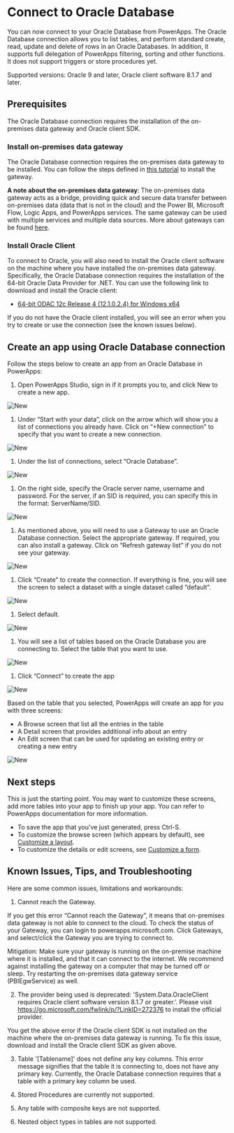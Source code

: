 <properties
    pageTitle="Connect to Oracle DB | Microsoft PowerApps"
    description="Learn how to connect to Oracle DB and use it for building apps in PowerApps."
    services=""
    suite="powerapps"
    documentationCenter="na"
    authors="archnair"
    manager="anneta"
    editor=""
    tags=""/>
<tags
    ms.service="powerapps"
    ms.devlang="na"
    ms.topic="article"
    ms.tgt_pltfrm="na"
    ms.workload="na"
    ms.date="04/14/2017"
    ms.author="archanan"/>


# Connect to Oracle Database #

You can now connect to your Oracle Database from PowerApps. The Oracle Database connection allows you to list tables, and perform standard create, read, update and delete of rows in an Oracle Databases. In addition, it supports full delegation of PowerApps filtering, sorting and other functions. It does not support triggers or store procedures yet.

Supported versions: Oracle 9 and later, Oracle client software 8.1.7 and later.

## Prerequisites ##
The Oracle Database connection requires the installation of the on-premises data gateway and Oracle client SDK.

### Install on-premises data gateway ###
The Oracle Database connection requires the on-premises data gateway to be installed. You can follow the steps defined in [this tutorial](gateway-management.md) to install the gateway.

**A note about the on-premises data gateway**: The on-premises data gateway acts as a bridge, providing quick and secure data transfer between on-premises data (data that is not in the cloud) and the Power BI, Microsoft Flow, Logic Apps, and PowerApps services.  The same gateway can be used with multiple services and multiple data sources. More about gateways can be found [here](gateway-reference.md).

### Install Oracle Client ###
To connect to Oracle, you will also need to install the Oracle client software on the machine where you have installed the on-premises data gateway. Specifically, the Oracle Database connection requires the installation of the 64-bit Oracle Data Provider for .NET. You can use the following link to download and install the Oracle client:

- [64-bit ODAC 12c Release 4 (12.1.0.2.4) for Windows x64](http://www.oracle.com/technetwork/database/windows/downloads/index-090165.html)

If you do not have the Oracle client installed, you will see an error when you try to create or use the connection (see the known issues below).

## Create an app using Oracle Database connection ##
Follow the steps below to create an app from an Oracle Database in PowerApps:

1. Open PowerApps Studio, sign in if it prompts you to, and click New to create a new app.

  ![New](./media/connect-to-oracledb/NewApp.png)

1. Under “Start with your data”, click on the arrow which will show you a list of connections you already have. Click on “+New connection” to specify that you want to create a new connection.

  ![New](./media/connect-to-oracledb/NewConnection.png)

1. Under the list of connections, select “Oracle Database”.

  ![New](./media/connect-to-oracledb/OracleDB.png)

1. On the right side, specify the Oracle server name, username and password. For the server, if an SID is required, you can specify this in the format: ServerName/SID.

  ![New](./media/connect-to-oracledb/ConnectionParams.png)

1. As mentioned above, you will need to use a Gateway to use an Oracle Database connection. Select the appropriate gateway. If required, you can also install a gateway. Click on “Refresh gateway list” if you do not see your gateway.

  ![New](./media/connect-to-oracledb/Gateway.png)

1. Click “Create” to create the connection. If everything is fine, you will see the screen to select a dataset with a single dataset called “default”.

  ![New](./media/connect-to-oracledb/Create.png)

1. Select default.

  ![New](./media/connect-to-oracledb/Dataset.png)

1. You will see a list of tables based on the Oracle Database you are connecting to.  Select the table that you want to use.

  ![New](./media/connect-to-oracledb/Tables.png)

1. Click “Connect” to create the app

  ![New](./media/connect-to-oracledb/Connect.png)

Based on the table that you selected, PowerApps will create an app for you with three screens:
- A Browse screen that list all the entries in the table
- A Detail screen that provides additional info about an entry
- An Edit screen that can be used for updating an existing entry or creating a new entry

![New](./media/connect-to-oracledb/AFDApp.png)

## Next steps ##
This is just the starting point. You may want to customize these screens, add more tables into your app to finish up your app. You can refer to PowerApps documentation for more information.
- To save the app that you've just generated, press Ctrl-S.
- To customize the browse screen (which appears by default), see [Customize a layout](customize-layout-sharepoint.md).
- To customize the details or edit screens, see [Customize a form](customize-forms-sharepoint.md).

## Known Issues, Tips, and Troubleshooting ##

Here are some common issues, limitations and workarounds:
1. Cannot reach the Gateway.

  If you get this error “Cannot reach the Gateway”, it means that on-premises data gateway is not able to connect to the cloud. To check the status of your Gateway, you can login to powerapps.microsoft.com. Click Gateways, and select/click the Gateway you are trying to connect to.

  Mitigation: Make sure your gateway is running on the on-premise machine where it is installed, and that it can connect to the internet.  We recommend against installing the gateway on a computer that may be turned off or sleep.  Try restarting the on-premises data gateway service (PBIEgwService) as well.

2. The provider being used is deprecated: 'System.Data.OracleClient requires Oracle client software version 8.1.7 or greater.'. Please visit https://go.microsoft.com/fwlink/p/?LinkID=272376 to install the official provider.

  You get the above error if the Oracle client SDK is not installed on the machine where the on-premises data gateway is running.  To fix this issue, download and install the Oracle client SDK as given above.

3. Table '[Tablename]' does not define any key columns.  This error message signifies that the table it is connecting to, does not have any primary key.  Currently, the Oracle Database connection requires that a table with a primary key column be used.

4. Stored Procedures are currently not supported.

5. Any table with composite keys are not supported.

6. Nested object types in tables are not supported.
